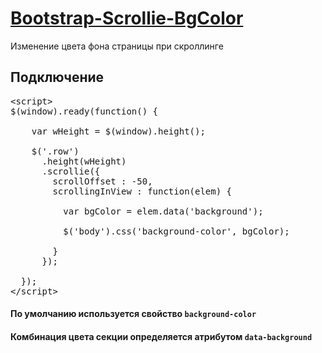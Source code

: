 # <a href="http://bootstraptema.ru/stuff/plugins_bootstrap/design/bootstrap_scrollie_bgcolor/13-1-0-1269">Bootstrap-Scrollie-BgColor</a>
Изменение цвета фона страницы при скроллинге

## Подключение
<pre>
&lt;script&gt;
$(window).ready(function() {
  
    var wHeight = $(window).height();

    $('.row')
      .height(wHeight)
      .scrollie({
        scrollOffset : -50,
        scrollingInView : function(elem) {
                   
          var bgColor = elem.data('background');
          
          $('body').css('background-color', bgColor);
          
        }
      });

  });
&lt;/script&gt;
</pre>

#### По умолчанию используется свойство <code>background-color</code>
#### Комбинация цвета секции определяется атрибутом <code>data-background</code>
